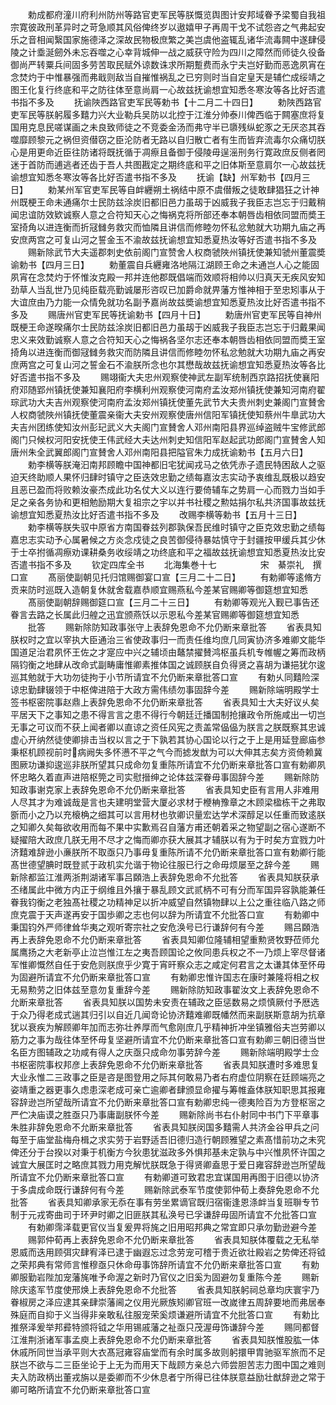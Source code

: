 <!-- { "loadSidebar": true } -->
　　勅成都府潼川府利州防州等路官吏军民等朕慨览舆图计安邦域眷予梁蜀自我祖宗寛彼政刑革异时之苛急顺其风俗俾终岁以遨嬉甲子再周干戈不试怨咨之气弗起安乐之音相闻繄国家施德泽之深故民物极庶繁之美岂虞他盗辄乱诸华流毒闗中遂肆侵陵之计埀涎劒外未忘吞噬之心幸背城伸一战之威获守险为四川之障然而师徒久役备御尚严转粟兵间固多劳苦取民赋外谅数诛求所期蹔费而永宁夫岂好勤而恶逸夙宵在念焚灼于中惟暴强而弗戢则敌当自摧惟祸乱之已穷则时当自定皇天是辅伫成绥靖之图王化复行终底和平之防往体至意尚肩一心故兹抚谕想宜知悉冬寒汝等各比好否遣书指不多及
　　抚谕陜西路官吏军民等勅书【十二月二十四日】
　　勅陜西路官吏军民等朕躬履多囏力兴大业勒兵吴防以北控于江淮分帅泰川俾西临于闗塞庶将复国用克息民嗟谋画之未良致师徒之不竞委金汤而弗守半已隳残纵蛇豕之无厌恣其吞噬靡顾黎元之祸但资僣窃之臣沦防者无路以自归散亡者有生而皆弃流毒尔众痛切朕心是用更命近臣往防诸将既抚循于凋瘵且备御于侵陵毋逞滛刑务行寛政庶反侧者罔迷于首防而逋逃者还齿于吾人共图戡定之期终底和平之旧体斯至意肩尔一心故兹抚谕想宜知悉冬寒汝等各比好否遣书指不多及
　　抚谕【缺】州军勅书【四月三日】
　　勅某州军官吏军民等自衅纒朔土祸结中原不虞僣叛之徒敢肆猖狂之计神州既梗王命未通痛尔士民防兹涂炭旧都旧邑力虽刼于凶威我子我臣志岂忘于归戴稍闻忠谊防效欵诚察人意之合符知天心之悔祸克将所部还奉本朝唇齿相依同盟而奬王室掎角以进连衡而折冦雠务救灾而恤隣且讲信而修睦勿怀私忿勉就大功期九庙之再安庶两宫之可复山河之誓金玉不渝故兹抚谕想宜知悉夏热汝等好否遣书指不多及
　　赐新除武节大夫遥郡刺史依前阁门宣赞舍人权商虢陜州镇抚使兼知虢州董震奬谕勅书【四月三日】
　　勅董震自兵纒雍洛地隔江湖顾王命之未通岂人心之能固夙宵在念焚灼于怀惟汝克殿一邦并连他郡既倡端而效顺将相帅以归真天无疾风安知劲草人当乱世乃见纯臣载亮勤诚屡形咨叹已加爵命就畀藩方惟神相于至忠矧事从于大谊庶由乃力能一众情免就功名副予嘉尚故兹奬谕想宜知悉夏热汝比好否遣书指不多及
　　赐唐州官吏军民等抚谕勅书【四月十日】
　　勅唐州官吏军民等自神州既梗王命遂暌痛尔士民防兹涂炭旧都旧邑力虽刼于凶威我子我臣志岂忘于归戴果闻忠义来效勤诚察人意之合符知天心之悔祸各坚尔志还奉本朝唇齿相依同盟而奬王室掎角以进连衡而御冦雠务救灾而防隣且讲信而修睦勿怀私忿勉就大功期九庙之再安庶两宫之可复山河之誓金石不渝朕所念也尔其懋哉故兹抚谕想宜知悉夏热汝等各比好否遣书指不多及
　　赐翊衞大夫忠州观察使神武左副军统制西京路招抚使襄阳府邓随郢州镇抚使兼知襄阳府李横利州观察使河南府孟汝郑州镇抚使兼知河南府翟琮武功大夫吉州观察使河南府孟汝郑州镇抚使董先武节大夫贵州刺史兼阁门宣賛舍人权商虢陜州镇抚使董震亲衞大夫安州观察使唐州信阳军镇抚使知蔡州牛臯武功大夫吉州团练使知汝州彭玘武义大夫阁门宣賛舍人邓州南阳县界巡绰盗贼牛宝修武郎阁门只候权河阳安抚使王伟武经大夫达州刺史知信阳军赵起武功郎阁门宣賛舍人知唐州朱全武翼郎阁门宣賛舍人邓州南阳县把隘官朱力成抚谕勅书【五月六日】
　　勅李横等朕淹汩南邦顾瞻中国神都旧宅犹闻戎马之依凭赤子遗民特困敌人之驱迫天终助顺人果怀归肆时镇守之臣迭效忠勤之绩每嘉汝志实动予衷维乱既极以趋安且恶已盈而将败赖汝豪杰成此功名仗大义以连行要倚辅车之势肩一心而戮力当如手足之亲各务协和更相勉励期大复祖宗之宇以并书社稷之勲姑捐尔私共济国事故兹抚谕想宜知悉夏热汝比好否遣书指不多及
　　改赐李横等勅书【五月十三日】
　　勅李横等朕失驭中原省方南国眷兹列郡孰保吾民维时镇守之臣克效忠勤之绩每嘉忠志实动予心属暑候之方炎念戍徒之良苦御侵待暴姑慎守于封疆按甲缓兵其少休于士卒拊循凋瘵劝课耕桑务收绥靖之功终底和平之福故兹抚谕想宜知悉夏热汝比安否遣书指不多及
　　钦定四库全书
　　北海集巻十七　　　　　宋　綦崇礼　撰口宣
　　髙丽使副朝见托归馆赐御宴口宣【三月二十二日】
　　有勅卿等逺脩方贡来防时巡既入造朝复休就舍载嘉恭顺宜赐燕私今差某官赐卿等御筵想宜知悉
　　髙丽使副朝辞赐御筵口宣【三月二十三日】
　　有勅卿等观光入觐已事告还眷言去路之长属此归艎之迅宜颁燕饫以示恩私今差某官赐卿等御筵想宜知悉
　　批答
　　赐新除防知政事张守上表辞免恩命不允仍断来章批答
　　省表具知朕权时之宜以宰执大臣通治三省使政事归一而责任维均庶几同寅协济多难卿文能华国道足治君夙怀王佐之才寔应中兴之辅顷由鼇禁擢賛鸿枢虽兵机专帷幄之筹而政柄隔钧衡之地肆从改命式副畴庸惟卿素推体国之诚顾朕自负得贤之喜胡为谦挹犹尔逡巡其勉就于大功勿徒拘于小节所请宜不允仍断来章批答口宣
　　有勅乆同囏险深谅忠勤肆辍领于中枢俾进陪于大政方需伟绩勿事固辞今差
　　赐新除端明殿学士签书枢密院事赵鼎上表辞免恩命不允仍断来章批答
　　省表具知士大夫好议乆矣平居天下之事知之患不得言言之患不得行今朝廷迁播国制抢攘政令所施咸出一切岂无事之可议而不获上闻者卿以直谅之资任风宪之责盖常偘偘为朕言之朕既察其忠诚虚心开纳然徒使卿排击当权以言之于下孰若其协心国论以行之于上是用延登廊庙参秉枢机顾视前时病阙失多怀懑不平之气今而摅发猷为可以大伸其志矣方资倚赖冀图厥功谦抑逡巡非朕所望其只成命勿复重陈所请宜不允仍断来章批答口宣有勅卿夙怀忠略久着直声进陪枢筦之司实慰搢绅之论体兹深眷毋事固辞今差
　　赐新除防知政事谢克家上表辞免恩命不允仍断来章批答
　　省表具知史臣有言用人非难用人尽其才为难诚哉是言也夫建明堂营大厦必求材于楩柟豫章之木顾梁楹栋干之弗取斵而小之乃以充榱桷之细其可以言用材也欤卿识量宏达学术深醇足以任重而致逺朕之知卿久矣每欲收用而每不果中实歉焉召自藩方甫还朝着采之物望副之宿心遂断不疑擢陪大政庶几朕无用不尽才之悔而卿亦获大展其才辅朕以有为于时矣方宜戮力叶济囏难辞逊小亷朕所不取亟只乃事毋复重陈所请不允仍断来章批答口宣有勅卿行能髙世德望腆时既登贰于政机实允谐于物论往服已行之命毋烦屡至之辞今差
　　赐新除都监江淮两浙荆湖诸军事吕頥浩上表辞免恩命不允批答
　　省表具知朕获承丕绪属此中微方内正于纲维且外攘于暴乱顾文武贰柄不可有分而军国异容孰能兼任眷我钧衡之老独髙社稷之功精神足以折冲威望自然镇物肆以上公之重往临八路之师庶克震于天声遂再安于国歩卿之志也何以辞为所请宜不允批答口宣
　　有勅卿中秉国钧外严师律耸华夷之观听寄宗社之安危涣号已行谦辞何有今差
　　赐吕頥浩再上表辞免恩命不允仍断来章批答
　　省表具知卿位隆辅相望重勲贤牧野莅师允属鹰扬之大老新亭止泣岂惟江左之夷吾顾国论之攸同患兵权之不一乃烦上宰尽督诸军惟卿慨然自任于安危则朕庶乎少寛于宵旰察众志之咸定何君言之太谦其体至怀毋为固避所请宜不允仍断来章批答口宣
　　有勅卿忠惟许国志在康时兼隆将相之权无易勲劳之旧体兹至意勿复重辞今差
　　赐新除防知政事翟汝文上表辞免恩命不允断来章批答
　　省表具知朕以国势未安责在辅政之臣惩数易之烦慎厥付予厯选于众乃得老成式遄其归引以自近几闻竒论协济囏难卿既幡然而来副朕斯意胡为抗章犹以衰疾为解顾卿年加而志弥壮养厚而气愈刚庶几乎精神折冲坐镇雅俗夫岂劳卿以筋力之事为哉往体至怀毋复坚避所请宜不允仍断来章批答口宣有勅卿三朝旧德当世名臣方图辅政之功咸有得人之庆亟只成命勿事劳辞今差
　　赐新除端明殿学士佥书枢密院事权邦彦上表辞免恩命不允仍断来章批答
　　省表具知朕遭时多难思复大业永惟二三政事之臣是咨是图登用之际其何敢易乃者右府虚位阴察在廷顾端亮之姿靖重之器更事久虑患深老成可亲亡逾卿者肆颁显命擢与筹帷盍体朕知职思其报雍容辞逊岂所望哉所请宜不允仍断来章批答口宣有勅卿忠纯一德夷险百为方登枢宻之严伫决庙谟之胜亟只乃事庸副朕怀今差
　　赐新除尚书右仆射同中书门下平章事朱胜非辞免恩命不允断来章批答
　　省表具知朕闵国多囏需人共济金谷甲兵之问每至于庙堂盐梅舟楫之求实劳于岩野适吾旧德归造行朝顾雅望之素髙惜前功之未究俾还分于台揆以对秉于机衡方今狄患犹滋政多外惧邦基未定孰与中兴惟夙怀许国之诚宜大展匡时之略庶其戮力用克解忧朕既急于得贤卿盍思于爱日雍容辞逊岂所望哉所请宜不允仍断来章批答口宣
　　有勅卿道可致君忠宜谋国用再图于旧德以协济于多虞成命既行谦辞何有今差
　　赐新除武泰军节度使郭仲荀上奏辞免恩命不允批答
　　省表具知卿承家无忝在事有劳坐累谪官既归宿衞逢恩涤衅当复班聨专节制于元戎寄曲司于环尹时卿之旧匪朕其私涣号已孚谦辞毋固所请宜不允批答口宣
　　有勅卿霈泽载更官仪当复爰畀将旄之旧用昭邦典之常宜即只承勿勤逊避今差
　　赐郭仲荀再上表辞免恩命不允仍断来章批答
　　省表具知朕体覆载之无私举恩威而迭用顾弭灾肆宥泽已逮于幽遐忘过念劳宠可稽于贵近欲壮殿岩之势俾还将钺之荣邦典有常师言惟穆亟只休命毋事饰辞所请宜不允仍断来章批答口宣
　　有勅卿服勤岩陛加宠藩旄唯予命渥之新时乃官仪之旧奚为固避勿复重陈今差
　　赐新除庆逺军节度使邢焕上表辞免恩命不允批答
　　省表具知朕躬祠总章均庆寰宇乃眷椒房之泽应逮其亲肆崇藩阃之仪用光厥族矧卿官班一改嵗律五周辞要地而弗居奉殊庭而自抑于义当得非亲敢私往服宠荣奚烦谦避所请宜不允批答口宣
　　有勅比推祭泽爰举邦彛特颁将钺之华用锡戚藩之祉亟只茂渥毋饰谦辞今差
　　赐同都督江淮荆浙诸军事孟庾上表辞免恩命不允仍断来章批答
　　省表具知朕惟股肱一体休戚所同世当承平则大衣髙冠雍容庙堂而有余时属多故则躬擐甲胄驰驱军旅而不足朕岂不欲与二三臣坐论于上无为而用天下哉顾方亲总六师尝胆苦志力图中国之难则夫入防政柄出董戎旃以是委卿而不少休息者宁所得已往体朕意益励壮猷辞逊之常于卿可略所请宜不允仍断来章批答口宣
